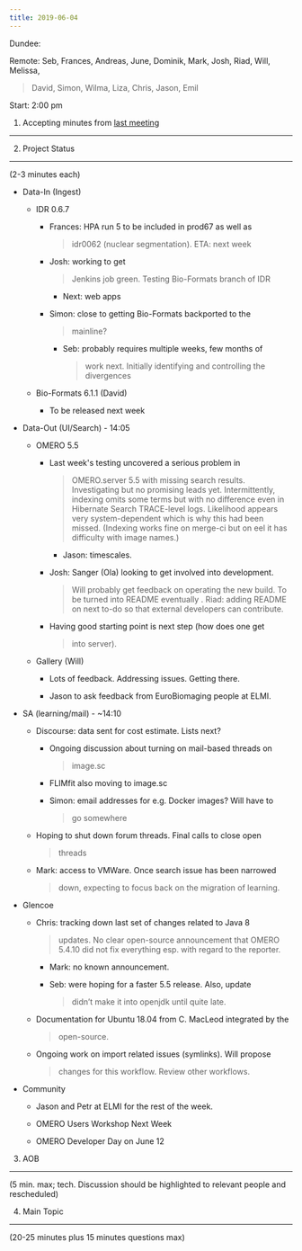 ```yaml
---
title: 2019-06-04
---
```


Dundee:

Remote: Seb, Frances, Andreas, June, Dominik, Mark, Josh, Riad, Will,
Melissa,

> David, Simon, Wilma, Liza, Chris, Jason, Emil

Start: 2:00 pm

1. Accepting minutes from [<u>last meeting</u>](https://drive.google.com/open?id=1TndXeC3wQSZVEaB5ZGpEAaPRl1QAufSI)
-------------------------------------------------------------------------------------------------------------------

2. Project Status
-----------------

(2-3 minutes each)

-   Data-In (Ingest)

    -   IDR 0.6.7

        -   Frances: HPA run 5 to be included in prod67 as well as
            > idr0062 (nuclear segmentation). ETA: next week

        -   Josh: working to get
            > Jenkins job
            > green. Testing Bio-Formats branch of IDR

            -   Next: web apps

        -   Simon: close to getting Bio-Formats backported to the
            > mainline?

            -   Seb: probably requires multiple weeks, few months of
                > work next. Initially identifying and controlling the
                > divergences

    -   Bio-Formats 6.1.1 (David)

        -   To be released next week

-   Data-Out (UI/Search) - 14:05

    -   OMERO 5.5

        -   Last week's testing uncovered a serious problem in
            > OMERO.server 5.5 with missing search results.
            > Investigating but no promising leads yet. Intermittently,
            > indexing omits some terms but with no difference even in
            > Hibernate Search TRACE-level logs. Likelihood appears very
            > system-dependent which is why this had been missed.
            > (Indexing works fine on merge-ci but on eel it has
            > difficulty with image names.)

            -   Jason: timescales.

        -   Josh: Sanger (Ola) looking to get involved into development.
            > Will probably get feedback on operating the new build. To
            > be turned into README eventually . Riad: adding README on
            > next to-do so that external developers can contribute.

        -   Having good starting point is next step (how does one get
            > into server).

    -   Gallery (Will)

        -   Lots of feedback. Addressing issues. Getting there.

        -   Jason to ask feedback from EuroBiomaging people at ELMI.

-   SA (learning/mail) - \~14:10

    -   Discourse: data sent for cost estimate. Lists next?

        -   Ongoing discussion about turning on mail-based threads on
            > image.sc

        -   FLIMfit also moving to image.sc

        -   Simon: email addresses for e.g. Docker images? Will have to
            > go somewhere

    -   Hoping to shut down forum threads. Final calls to close open
        > threads

    -   Mark: access to VMWare. Once search issue has been narrowed
        > down, expecting to focus back on the migration of learning.

-   Glencoe

    -   Chris: tracking down last set of changes related to Java 8
        > updates. No clear open-source announcement that OMERO 5.4.10
        > did not fix everything esp. with regard to the reporter.

        -   Mark: no known announcement.

        -   Seb: were hoping for a faster 5.5 release. Also, update
            > didn’t make it into openjdk until quite late.

    -   Documentation for Ubuntu 18.04 from C. MacLeod integrated by the
        > open-source.

    -   Ongoing work on import related issues (symlinks). Will propose
        > changes for this workflow. Review other workflows.

-   Community

    -   Jason and Petr at ELMI for the rest of the week.

    -   OMERO Users Workshop Next Week

    -   OMERO Developer Day on June 12

3. AOB
------

(5 min. max; tech. Discussion should be highlighted to relevant people
and rescheduled)

4. Main Topic
-------------

(20-25 minutes plus 15 minutes questions max)
